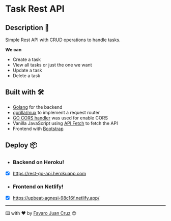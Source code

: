 # Task Rest API 

## Description 🚀

Simple Rest API with CRUD operations to handle tasks.

**We can**

* Create a task
* View all tasks or just the one we want
* Update a task
* Delete a task

## Built with 🛠️

* [Golang](https://golang.org/) for the backend 
* [gorilla/mux](https://github.com/gorilla/mux) to implement a request router
* [GO CORS handler](https://github.com/rs/cors) was used for enable CORS
* Vanilla JavaScript using [API Fetch](https://developer.mozilla.org/en-US/docs/Web/API/Fetch_API/Using_Fetch) to fetch the API
* Frontend with [Bootstrap](https://getbootstrap.com/)

## Deploy 📦

- ### Backend on Heroku!
- [x] https://rest-go-api.herokuapp.com

- ### Frontend on Netlify!
- [X] https://upbeat-agnesi-98c16f.netlify.app/

---
⌨️ with ❤️ by [Favaro Juan Cruz](https://github.com/JCFavaro) 😊
